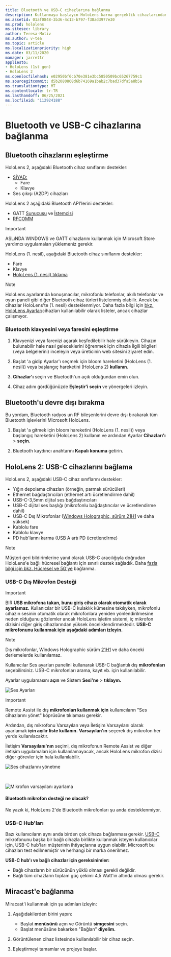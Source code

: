 ```yaml
---
title: Bluetooth ve USB-C cihazlarına bağlanma
description: Kullanmaya başlayın HoloLens karma gerçeklik cihazlarından Bluetooth ve USB-C cihazlarına ve donatılarına bağlanmanızı sağlar.
ms.assetid: 01af0848-3b36-4c13-b797-f38ad3977e30
ms.prod: hololens
ms.sitesec: library
author: Teresa-Motiv
ms.author: v-tea
ms.topic: article
ms.localizationpriority: high
ms.date: 03/11/2020
manager: jarrettr
appliesto:
- HoloLens (1st gen)
- HoloLens 2
ms.openlocfilehash: e02950bf6cb70e381e3bc5850509bc65267759c1
ms.sourcegitcommit: d5b2080868d6b74169a1bab2c7bad37dfa5a8b5a
ms.translationtype: MT
ms.contentlocale: tr-TR
ms.lasthandoff: 06/25/2021
ms.locfileid: "112924188"
---
```

# <a name="connect-to-bluetooth-and-usb-c-devices"></a>Bluetooth ve USB-C cihazlarına bağlanma

## <a name="pair-bluetooth-devices"></a>Bluetooth cihazlarını eşleştirme

HoloLens 2, aşağıdaki Bluetooth cihaz sınıflarını destekler:

- [SİYAD:](https://docs.microsoft.com/windows-hardware/drivers/hid/)
    - Fare
    - Klavye
- Ses çıkışı (A2DP) cihazları

HoloLens 2 aşağıdaki Bluetooth API'lerini destekler:
- GATT [Sunucusu](https://docs.microsoft.com/windows/uwp/devices-sensors/gatt-server) ve [İstemcisi](https://docs.microsoft.com/windows/uwp/devices-sensors/gatt-client)
- [RFCOMM](https://docs.microsoft.com/windows/uwp/devices-sensors/send-or-receive-files-with-rfcomm)
>[!IMPORTANT]
> ASLıNDA WINDOWS ve GATT cihazlarını kullanmak için Microsoft Store yardımcı uygulamaları yüklemeniz gerekir.

HoloLens (1. nesil), aşağıdaki Bluetooth cihaz sınıflarını destekler:

- Fare
- Klavye
- [HoloLens (1. nesil) tıklama](https://docs.microsoft.com/hololens/hololens1-clicker)

> [!NOTE]
> HoloLens ayarlarında konuşmacılar, mikrofonlu telefonlar, akıllı telefonlar ve oyun paneli gibi diğer Bluetooth cihaz türleri listelenmiş olabilir. Ancak bu cihazlar HoloLens'te (1. nesil) desteklenmiyor. Daha fazla bilgi için [bkz. HoloLens Ayarları](hololens-troubleshooting.md#devices-listed-as-available-in-settings-dont-work)cihazları kullanılabilir olarak listeler, ancak cihazlar çalışmıyor.

### <a name="pair-a-bluetooth-keyboard-or-mouse"></a>Bluetooth klavyesini veya faresini eşleştirme

1. Klavyenizi veya farenizi açarak keşfedilebilir hale sürükleyin. Cihazın bulunabilir hale nasıl geleceklerini öğrenmek için cihazla ilgili bilgileri (veya belgelerini) inceleyin veya üreticinin web sitesini ziyaret edin.

1. Başlat 'a gidip Ayarlar'ı seçmek için bloom hareketini (HoloLens (1. nesil)) veya başlangıç hareketini (HoloLens 2) **kullanın.**

1. **Cihazlar'ı** seçin ve Bluetooth'un açık olduğundan emin olun.  

1. Cihaz adını gördüğünüzde **Eşleştir'i seçin** ve yönergeleri izleyin.

## <a name="disable-bluetooth"></a>Bluetooth'u devre dışı bırakma

Bu yordam, Bluetooth radyos un RF bileşenlerini devre dışı bırakarak tüm Bluetooth işlevlerini Microsoft HoloLens.

1. Başlat 'a gitmek için bloom hareketini (HoloLens (1. nesil)) veya başlangıç hareketini (HoloLens 2) kullanın ve ardından Ayarlar **Cihazları'ı**  >  **seçin.**

1. Bluetooth kaydırıcı anahtarını **Kapalı** **konuma** getirin.

## <a name="hololens-2-connect-usb-c-devices"></a>HoloLens 2: USB-C cihazlarını bağlama

HoloLens 2, aşağıdaki USB-C cihaz sınıflarını destekler:

- Yığın depolama cihazları (örneğin, parmak sürücüleri)
- Ethernet bağdaştırıcıları (ethernet artı ücretlendirme dahil)
- USB-C-3,5mm dijital ses bağdaştırıcıları
- USB-C dijital ses başlığı (mikrofonlu bağdaştırıcılar ve ücretlendirme dahil)
- USB-C Dış Mikrofonlar ([Windows Holographic, sürüm 21H1](hololens-release-notes.md#windows-holographic-version-21h1) ve daha yüksek)
- Kablolu fare
- Kablolu klavye
- PD hub'larını karma (USB A artı PD ücretlendirme)


> [!NOTE]
> Müşteri geri bildirimlerine yanıt olarak USB-C aracılığıyla doğrudan HoloLens'e bağlı hücresel bağlantı için sınırlı destek sağladık. Daha [fazla bilgi için bkz. Hücresel ve 5G'ye](hololens-cellular.md) bağlanma.

### <a name="usb-c-external-microphone-support"></a>USB-C Dış Mikrofon Desteği

> [!IMPORTANT]
> BIR **USB mikrofona takan, bunu giriş cihazı olarak otomatik olarak ayarlamaz.** Kullanıcılar bir USB-C kulaklık kümesine takılıyken, mikrofonlu cihazın sesinin otomatik olarak mikrofonlara yeniden yönlendirilmesine neden olduğunu gözlemler ancak HoloLens işletim sistemi, iç mikrofon dizisini diğer giriş cihazlarından yüksek önceliklendirmektedir. **USB-C mikrofonunu kullanmak için aşağıdaki adımları izleyin.**

> [!NOTE]
> Dış mikrofonlar, Windows Holographic sürüm [21H1](hololens-release-notes.md#windows-holographic-version-21h1) ve daha önceki derlemelerde kullanılamaz. 

Kullanıcılar Ses ayarları panelini kullanarak USB-C bağlantılı dış **mikrofonları** seçebilirsiniz. USB-C mikrofonları arama, kayıt vb. için kullanılabilir.

Ayarlar uygulamasını **açın** ve Sistem **Sesi'ne**  >  **tıklayın.**

![Ses Ayarları](images/usbc-mic-1.jpg)

> [!IMPORTANT]
> Remote Assist ile dış **mikrofonları kullanmak için** kullanıcıların "Ses cihazlarını yönet" köprüsüne tıklaması gerekir.
>
> Ardından, dış mikrofonu Varsayılan veya İletişim Varsayılanı olarak ayarlamak **için açılır** **liste kullanın.** **Varsayılan'ın** seçerek dış mikrofon her yerde kullanılacaktır.
>
> İletişim **Varsayılanı'nın** seçimi, dış mikrofonun Remote Assist ve diğer iletişim uygulamaları için kullanılamayacak, ancak HoloLens mikrofon dizisi diğer görevler için hala kullanılabilir.

![Ses cihazlarını yönetme](images/usbc-mic-2.png)

<br>

![Mikrofon varsayılanı ayarlama](images/usbc-mic-3.jpg)

#### <a name="what-about-bluetooth-microphone-support"></a>Bluetooth mikrofon desteği ne olacak?

Ne yazık ki, HoloLens 2'de Bluetooth mikrofonları şu anda desteklenmiyor.

### <a name="usb-c-hubs"></a>USB-C Hub'ları

Bazı kullanıcıların aynı anda birden çok cihaza bağlanması gerekir. [USB-C](#usb-c-external-microphone-support) mikrofonunu başka bir bağlı cihazla birlikte kullanmak isteyen kullanıcılar için, USB-C hub'ları müşterinin ihtiyaçlarına uygun olabilir. Microsoft bu cihazları test edilmemiştir ve herhangi bir marka önerilmez.

**USB-C hub'ı ve bağlı cihazlar için gereksinimler:**

- Bağlı cihazların bir sürücünün yüklü olması gerekli değildir.
- Bağlı tüm cihazların toplam güç çekimi 4,5 Watt'ın altında olması gerekir.

## <a name="connect-to-miracast"></a>Miracast'e bağlanma

Miracast'i kullanmak için şu adımları izleyin:

1. Aşağıdakilerden birini yapın:  

   - Başlat **menüsünü** açın ve Görüntü **simgesini** seçin.
   - Başlat menüsüne bakarken "Bağlan" **diyelim.**  

1. Görüntülenen cihaz listesinde kullanılabilir bir cihaz seçin.

1. Eşleştirmeyi tamamlar ve projeye başlar.
